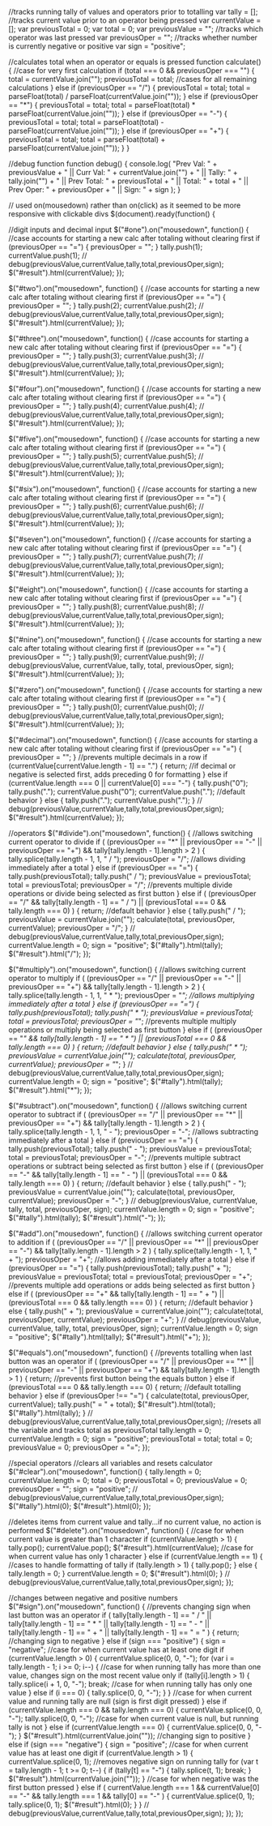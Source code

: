 //tracks running tally of values and operators prior to totalling
var tally = [];
//tracks current value prior to an operator being pressed
var currentValue = [];
var previousTotal = 0;
var total = 0;
var previousValue = "";
//tracks which operator was last pressed
var previousOper = "";
//tracks whether number is currently negative or positive
var sign = "positive";

//calculates total when an operator or equals is pressed
function calculate() {
  //case for very first calculation
  if (total === 0 && previousOper === "") {
    total = currentValue.join("");
    previousTotal = total;
    //cases for all remaining calculations
  } else if (previousOper == "/") {
    previousTotal = total;
    total = parseFloat(total) / parseFloat(currentValue.join(""));
  } else if (previousOper == "*") {
    previousTotal = total;
    total = parseFloat(total) * parseFloat(currentValue.join(""));
  } else if (previousOper == "-") {
    previousTotal = total;
    total = parseFloat(total) - parseFloat(currentValue.join(""));
  } else if (previousOper == "+") {
    previousTotal = total;
    total = parseFloat(total) + parseFloat(currentValue.join(""));
  }
}

//debug function
function debug() {
  console.log(
    "Prev Val: " +
      previousValue +
      " || Curr Val: " +
      currentValue.join("") +
      " || Tally: " +
      tally.join("") +
      " || Prev Total: " +
      previousTotal +
      " || Total: " +
      total +
      " || Prev Oper: " +
      previousOper +
      " || Sign: " +
      sign
  );
}

// used on(mousedown) rather than on(click) as it seemed to be more responsive with clickable divs
$(document).ready(function() {
  
  //digit inputs and decimal input
  $("#one").on("mousedown", function() {
    //case accounts for starting a new calc after totaling without clearing first
    if (previousOper == "=") {
      previousOper = "";
    }
    tally.push(1);
    currentValue.push(1);
    // debug(previousValue,currentValue,tally,total,previousOper,sign);
    $("#result").html(currentValue);
  });
  
  $("#two").on("mousedown", function() {
    //case accounts for starting a new calc after totaling without clearing first
    if (previousOper == "=") {
      previousOper = "";
    }
    tally.push(2);
    currentValue.push(2);
    // debug(previousValue,currentValue,tally,total,previousOper,sign);
    $("#result").html(currentValue);
  });
  
  $("#three").on("mousedown", function() {
    //case accounts for starting a new calc after totaling without clearing first
    if (previousOper == "=") {
      previousOper = "";
    }
    tally.push(3);
    currentValue.push(3);
    // debug(previousValue,currentValue,tally,total,previousOper,sign);
    $("#result").html(currentValue);
  });
  
  $("#four").on("mousedown", function() {
    //case accounts for starting a new calc after totaling without clearing first
    if (previousOper == "=") {
      previousOper = "";
    }
    tally.push(4);
    currentValue.push(4);
    // debug(previousValue,currentValue,tally,total,previousOper,sign);
    $("#result").html(currentValue);
  });
  
  $("#five").on("mousedown", function() {
    //case accounts for starting a new calc after totaling without clearing first
    if (previousOper == "=") {
      previousOper = "";
    }
    tally.push(5);
    currentValue.push(5);
    // debug(previousValue,currentValue,tally,total,previousOper,sign);
    $("#result").html(currentValue);
  });
  
  $("#six").on("mousedown", function() {
    //case accounts for starting a new calc after totaling without clearing first
    if (previousOper == "=") {
      previousOper = "";
    }
    tally.push(6);
    currentValue.push(6);
    // debug(previousValue,currentValue,tally,total,previousOper,sign);
    $("#result").html(currentValue);
  });
  
  $("#seven").on("mousedown", function() {
    //case accounts for starting a new calc after totaling without clearing first
    if (previousOper == "=") {
      previousOper = "";
    }
    tally.push(7);
    currentValue.push(7);
    // debug(previousValue,currentValue,tally,total,previousOper,sign);
    $("#result").html(currentValue);
  });
  
  $("#eight").on("mousedown", function() {
    //case accounts for starting a new calc after totaling without clearing first
    if (previousOper == "=") {
      previousOper = "";
    }
    tally.push(8);
    currentValue.push(8);
    // debug(previousValue,currentValue,tally,total,previousOper,sign);
    $("#result").html(currentValue);
  });
  
  $("#nine").on("mousedown", function() {
    //case accounts for starting a new calc after totaling without clearing first
    if (previousOper == "=") {
      previousOper = "";
    }
    tally.push(9);
    currentValue.push(9);
    // debug(previousValue, currentValue, tally, total, previousOper, sign);
    $("#result").html(currentValue);
  });
  
  $("#zero").on("mousedown", function() {
    //case accounts for starting a new calc after totaling without clearing first
    if (previousOper == "=") {
      previousOper = "";
    }
    tally.push(0);
    currentValue.push(0);
    // debug(previousValue,currentValue,tally,total,previousOper,sign);
    $("#result").html(currentValue);
  });
  
  $("#decimal").on("mousedown", function() {
    //case accounts for starting a new calc after totaling without clearing first
    if (previousOper == "=") {
      previousOper = "";
    }
    //prevents multiple decimals in a row
    if (currentValue[currentValue.length - 1] == ".") {
      return;
      //if decimal or negative is selected first, adds preceding 0 for formatting
    } else if (currentValue.length === 0 || currentValue[0] === "-") {
      tally.push("0");
      tally.push(".");
      currentValue.push("0");
      currentValue.push(".");
      //default behavior
    } else {
      tally.push(".");
      currentValue.push(".");
    }
    // debug(previousValue,currentValue,tally,total,previousOper,sign);
    $("#result").html(currentValue);
  });

  //operators
  $("#divide").on("mousedown", function() {
    //allows switching current operator to divide
    if (
      (previousOper == "*" || previousOper == "-" || previousOper == "+") &&
      tally[tally.length - 1].length > 2
    ) {
      tally.splice(tally.length - 1, 1, " / ");
      previousOper = "/";
      //allows dividing immediately after a total
    } else if (previousOper == "=") {
      tally.push(previousTotal);
      tally.push(" / ");
      previousValue = previousTotal;
      total = previousTotal;
      previousOper = "/";
      //prevents multiple divide operations or divide being selected as first button
    } else if (
      (previousOper == "/" && tally[tally.length - 1] == " / ") ||
      (previousTotal === 0 && tally.length === 0)
    ) {
      return;
      //default behavior
    } else {
      tally.push(" / ");
      previousValue = currentValue.join("");
      calculate(total, previousOper, currentValue);
      previousOper = "/";
    }
    // debug(previousValue,currentValue,tally,total,previousOper,sign);
    currentValue.length = 0;
    sign = "positive";
    $("#tally").html(tally);
    $("#result").html("/");
  });
  
  $("#multiply").on("mousedown", function() {
    //allows switching current operator to multiply
    if (
      (previousOper == "/" || previousOper == "-" || previousOper == "+") &&
      tally[tally.length - 1].length > 2
    ) {
      tally.splice(tally.length - 1, 1, " * ");
      previousOper = "*";
      //allows multiplying immediately after a total
    } else if (previousOper == "=") {
      tally.push(previousTotal);
      tally.push(" * ");
      previousValue = previousTotal;
      total = previousTotal;
      previousOper = "*";
      //prevents multiple multiply operations or multiply being selected as first button
    } else if (
      (previousOper == "*" && tally[tally.length - 1] == " * ") ||
      (previousTotal === 0 && tally.length === 0)
    ) {
      return;
      //default behavior
    } else {
      tally.push(" * ");
      previousValue = currentValue.join("");
      calculate(total, previousOper, currentValue);
      previousOper = "*";
    }
    // debug(previousValue,currentValue,tally,total,previousOper,sign);
    currentValue.length = 0;
    sign = "positive";
    $("#tally").html(tally);
    $("#result").html("*");
  });
  
  $("#subtract").on("mousedown", function() {
    //allows switching current operator to subtract
    if (
      (previousOper == "/" || previousOper == "*" || previousOper == "+") &&
      tally[tally.length - 1].length > 2
    ) {
      tally.splice(tally.length - 1, 1, " - ");
      previousOper = "-";
      //allows subtracting immediately after a total
    } else if (previousOper == "=") {
      tally.push(previousTotal);
      tally.push(" - ");
      previousValue = previousTotal;
      total = previousTotal;
      previousOper = "-";
      //prevents multiple subtract operations or subtract being selected as first button
    } else if (
      (previousOper == "-" && tally[tally.length - 1] == " - ") ||
      (previousTotal === 0 && tally.length === 0)
    ) {
      return;
      //default behavior
    } else {
      tally.push(" - ");
      previousValue = currentValue.join("");
      calculate(total, previousOper, currentValue);
      previousOper = "-";
    }
    // debug(previousValue, currentValue, tally, total, previousOper, sign);
    currentValue.length = 0;
    sign = "positive";
    $("#tally").html(tally);
    $("#result").html("-");
  });
  
  $("#add").on("mousedown", function() {
    //allows switching current operator to addition
    if (
      (previousOper == "/" || previousOper == "*" || previousOper == "-") &&
      tally[tally.length - 1].length > 2
    ) {
      tally.splice(tally.length - 1, 1, " + ");
      previousOper = "+";
      //allows adding immediately after a total
    } else if (previousOper == "=") {
      tally.push(previousTotal);
      tally.push(" + ");
      previousValue = previousTotal;
      total = previousTotal;
      previousOper = "+";
      //prevents multiple add operations or adds being selected as first button
    } else if (
      (previousOper == "+" && tally[tally.length - 1] == " + ") ||
      (previousTotal === 0 && tally.length === 0)
    ) {
      return;
      //default behavior
    } else {
      tally.push(" + ");
      previousValue = currentValue.join("");
      calculate(total, previousOper, currentValue);
      previousOper = "+";
    }
    // debug(previousValue, currentValue, tally, total, previousOper, sign);
    currentValue.length = 0;
    sign = "positive";
    $("#tally").html(tally);
    $("#result").html("+");
  });
  
  $("#equals").on("mousedown", function() {
    //prevents totalling when last button was an operator
    if (
      (previousOper == "/" ||
        previousOper == "*" ||
        previousOper == "-" ||
        previousOper == "+") &&
      tally[tally.length - 1].length > 1
    ) {
      return;
      //prevents first button being the equals button
    } else if (previousTotal === 0 && tally.length === 0) {
      return;
      //default totalling behavior
    } else if (previousOper !== "=") {
      calculate(total, previousOper, currentValue);
      tally.push(" = " + total);
      $("#result").html(total);
      $("#tally").html(tally);
    }
    // debug(previousValue,currentValue,tally,total,previousOper,sign);
    //resets all the variable and tracks total as previousTotal
    tally.length = 0;
    currentValue.length = 0;
    sign = "positive";
    previousTotal = total;
    total = 0;
    previousValue = 0;
    previousOper = "=";
  });

  //special operators
  //clears all variables and resets calculator
  $("#clear").on("mousedown", function() {
    tally.length = 0;
    currentValue.length = 0;
    total = 0;
    previousTotal = 0;
    previousValue = 0;
    previousOper = "";
    sign = "positive";
    // debug(previousValue,currentValue,tally,total,previousOper,sign);
    $("#tally").html(0);
    $("#result").html(0);
  });
  
  //deletes items from current value and tally...if no current value, no action is performed
  $("#delete").on("mousedown", function() {
    //case for when current value is greater than 1 character
    if (currentValue.length > 1) {
      tally.pop();
      currentValue.pop();
      $("#result").html(currentValue);
      //case for when current value has only 1 character
    } else if (currentValue.length == 1) {
      //cases to handle formatting of tally
      if (tally.length > 1) {
        tally.pop();
      } else {
        tally.length = 0;
      }
      currentValue.length = 0;
      $("#result").html(0);
    }
    // debug(previousValue,currentValue,tally,total,previousOper,sign);
  });
  
  //changes between negative and positive numbers
  $("#sign").on("mousedown", function() {
    //prevents changing sign when last button was an operator
    if (
      tally[tally.length - 1] == " / " ||
      tally[tally.length - 1] == " * " ||
      tally[tally.length - 1] == " - " ||
      tally[tally.length - 1] == " + " ||
      tally[tally.length - 1] == " = "
    ) {
      return;
      //changing sign to negative
    } else if (sign === "positive") {
      sign = "negative";
      //case for when current value has at least one digit
      if (currentValue.length > 0) {
        currentValue.splice(0, 0, "-");
        for (var i = tally.length - 1; i >= 0; i--) {
          //case for when running tally has more than one value, changes sign on the most recent value only
          if (tally[i].length > 1) {
            tally.splice(i + 1, 0, "-");
            break;
            //case for when running tally has only one value
          } else if (i === 0) {
            tally.splice(0, 0, "-");
          }
        }
        //case for when current value and running tally are null (sign is first digit pressed)
      } else if (currentValue.length === 0 && tally.length === 0) {
        currentValue.splice(0, 0, "-");
        tally.splice(0, 0, "-");
        //case for when current value is null, but running tally is not
      } else if (currentValue.length === 0) {
        currentValue.splice(0, 0, "-");
      }
      $("#result").html(currentValue.join(""));
      //changing sign to positive
    } else if (sign === "negative") {
      sign = "positive";
      //case for when current value has at least one digit
      if (currentValue.length > 1) {
        currentValue.splice(0, 1);
        //removes negative sign on running tally
        for (var t = tally.length - 1; t >= 0; t--) {
          if (tally[t] == "-") {
            tally.splice(t, 1);
            break;
          }
          $("#result").html(currentValue.join(""));
        }
        //case for when negative was the first button pressed
      } else if (
        currentValue.length === 1 &&
        currentValue[0] == "-" &&
        tally.length === 1 &&
        tally[0] == "-"
      ) {
        currentValue.splice(0, 1);
        tally.splice(0, 1);
        $("#result").html(0);
      }
    }
    // debug(previousValue,currentValue,tally,total,previousOper,sign);
  });
});

